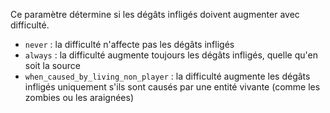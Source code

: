 Ce paramètre détermine si les dégâts infligés doivent augmenter avec difficulté.

- `never` : la difficulté n'affecte pas les dégâts infligés
- `always` : la difficulté augmente toujours les dégâts infligés, quelle qu'en soit la source
- `when_caused_by_living_non_player` : la difficulté augmente les dégâts infligés uniquement s'ils sont causés par une entité vivante
  (comme les zombies ou les araignées)